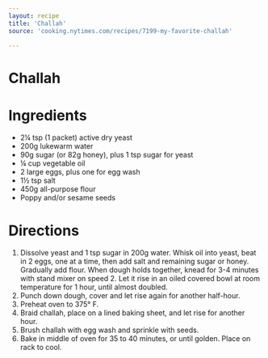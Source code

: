 ```yaml
---
layout: recipe
title: 'Challah'
source: 'cooking.nytimes.com/recipes/7199-my-favorite-challah'
    
---
```


# Challah 

# Ingredients

* 2¼ tsp (1 packet) active dry yeast 
* 200g lukewarm water 
* 90g sugar (or 82g honey), plus 1 tsp sugar for yeast
* ¼ cup vegetable oil 
* 2 large eggs, plus one for egg wash
* 1½ tsp salt
* 450g all-purpose flour
* Poppy and/or sesame seeds

# Directions

1. Dissolve yeast and 1 tsp sugar in 200g water. Whisk oil into yeast, beat in 2 eggs, one at a time, then add salt and remaining sugar or honey. Gradually add flour. When dough holds together, knead for 3-4 minutes with stand mixer on speed 2. Let it rise in an oiled covered bowl at room temperature for 1 hour, until almost doubled. 
2. Punch down dough, cover and let rise again for another half-hour.
3. Preheat oven to 375° F.
4. Braid challah, place on a lined baking sheet, and let rise for another hour. 
5. Brush challah with egg wash and sprinkle with seeds.
6. Bake in middle of oven for 35 to 40 minutes, or until golden. Place on rack to cool. 